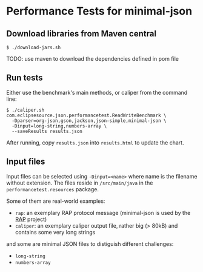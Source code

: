 Performance Tests for minimal-json
==================================

Download libraries from Maven central
-------------------------------------

    $ ./download-jars.sh

TODO: use maven to download the dependencies defined in pom file

Run tests
---------

Either use the benchmark's main methods, or caliper from the command line:

    $ ./caliper.sh com.eclipsesource.json.performancetest.ReadWriteBenchmark \
      -Dparser=org-json,gson,jackson,json-simple,minimal-json \
      -Dinput=long-string,numbers-array \
      --saveResults results.json

After running, copy `results.json` into `results.html` to update the chart.

Input files
-----------

Input files can be selected using `-Dinput=<name>` where name is the filename without extension.
The files reside in `/src/main/java` in the `performancetest.resources` package.

Some of them are real-world examples:

* `rap`: an exemplary RAP protocol message (minimal-json is used by the [RAP](http://eclipse.org/rap)
  project)
* `caliper`: an exemplary caliper output file, rather big (> 80kB) and contains some very long strings

and some are minimal JSON files to distiguish different challenges:

* `long-string`
* `numbers-array`

